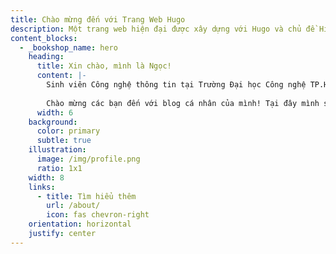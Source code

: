 ```yaml
---
title: Chào mừng đến với Trang Web Hugo
description: Một trang web hiện đại được xây dựng với Hugo và chủ đề Hinode
content_blocks:
  - _bookshop_name: hero
    heading:
      title: Xin chào, mình là Ngọc!
      content: |-
        Sinh viên Công nghệ thông tin tại Trường Đại học Công nghệ TP.HCM, đam mê Java và JavaScript.
        
        Chào mừng các bạn đến với blog cá nhân của mình! Tại đây mình sẽ chia sẻ những kiến thức về lập trình, kinh nghiệm học tập và các dự án thú vị mà mình đã thực hiện.
      width: 6
    background:
      color: primary
      subtle: true
    illustration:
      image: /img/profile.png
      ratio: 1x1
    width: 8
    links:
      - title: Tìm hiểu thêm
        url: /about/
        icon: fas chevron-right
    orientation: horizontal
    justify: center
---
```

